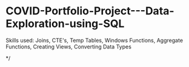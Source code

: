 # COVID-Portfolio-Project---Data-Exploration-using-SQL

Skills used: Joins, CTE's, Temp Tables, Windows Functions, Aggregate Functions, Creating Views, Converting Data Types

*/


